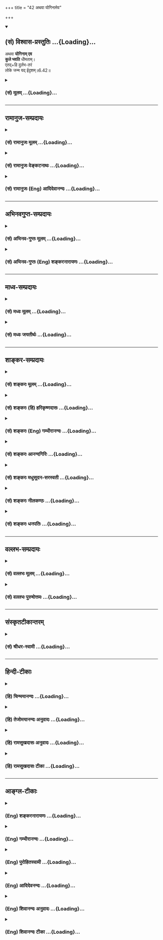 +++
title = "42 अथवा योगिनामेव"

+++
<div class="js_include" newlevelforh1="2" title="(सं) विश्वास-प्रस्तुतिः" unfilled url="/mahAbhAratam/vyAsaH/shlokashaH/06-bhIShma-parva/03-bhagavad-gItA-parva/saMskRtam/vishvAsa-prastutiH/06_Atma-saMyama-yogaH_a/42_athavA_yoginAmeva.md">
<details open><summary><h2>(सं) विश्वास-प्रस्तुतिः ...{Loading}...</h2></summary>

अथवा **योगिनाम् एव**  
**कुले भवति** धीमताम्।  
एतद्+हि दुर्लभ-तरं  
लोके जन्म यद् ईदृशम्॥6.42॥
</details>
</div>
<div class="js_include collapsed" newlevelforh1="3" title="(सं) मूलम्" unfilled url="/mahAbhAratam/vyAsaH/shlokashaH/06-bhIShma-parva/03-bhagavad-gItA-parva/saMskRtam/mUlam/06_Atma-saMyama-yogaH_a/42_athavA_yoginAmeva.md">
<details><summary><h3>(सं) मूलम् ...{Loading}...</h3></summary>

अथवा योगिनामेव कुले भवति धीमताम्।  
एतद्धि दुर्लभतरं लोके जन्म यदीदृशम्।।6.42।।
</details>
</div>


_________________
## रामानुज-सम्प्रदायः
<div class="js_include collapsed" newlevelforh1="3" title="(सं) रामानुजः मूलम्" unfilled url="/mahAbhAratam/vyAsaH/shlokashaH/06-bhIShma-parva/03-bhagavad-gItA-parva/saMskRtam/rAmAnujaH/mUlam/06_Atma-saMyama-yogaH_a/42_athavA_yoginAmeva.md">
<details><summary><h3>(सं) रामानुजः मूलम् ...{Loading}...</h3></summary>

।।6.42।। परिपक्वयोगः चलितः चेद् **योगिनां धीमतां** योगं कुर्वतां स्वयम्
**एव** योगोपदेष्ट्ऋणां **कुले भवति। तद् एतद् उभयविधं योगयोग्यानां योगिनां
च कुले** जन्म लोके **प्राकृतानां** दुर्लभतरम् एतत् **तु
योगमाहात्म्यकृतम्।**

</details>
</div>
<div class="js_include collapsed" newlevelforh1="3" title="(सं) रामानुजः वेङ्कटनाथः" unfilled url="/mahAbhAratam/vyAsaH/shlokashaH/06-bhIShma-parva/03-bhagavad-gItA-parva/saMskRtam/rAmAnujaH/venkaTanAthaH/06_Atma-saMyama-yogaH_a/42_athavA_yoginAmeva.md">
<details><summary><h3>(सं) रामानुजः वेङ्कटनाथः ...{Loading}...</h3></summary>

6.42 इति इतोऽप्यतिशयितजन्मनो वक्ष्यमाणत्वात्शुचीनाम्
इत्यादिविशेषणविशेषसामर्थ्याच्चयोगोपक्रमे भ्रष्ट इत्युक्तम्।  
  
।।6.42।। अथवा इति व्यवस्थितविकल्पार्थम्।
अतिशयितजन्मनिर्देशोऽतिशयितहेतुसाकाङ्क्ष इति
दर्शयितुंपरिपक्वयोगश्चलितश्चेदित्युक्तम्। योगिनां कुले इति कस्यचिद्योगिनः
सन्ताने प्रसूतिर्नोच्यते तावन्मात्रस्यात्यन्तयोगोपकारकत्वाभावात्
किन्तूपदेशार्हत्वाय योगिनां सतामेव पुत्रादित्वेन जायत इति दर्शयितुंयोगं
कुर्वतामिति वर्तमाननिर्देशः। शुचीनां श्रीमताम्
इत्यन्यस्मादुपदेष्टुर्योगाधिगमं प्रत्यानुगुण्यमात्रमुक्तम् इह तुधीमताम्
इति वचनात्तेषामेवोपदेष्ट्टत्वयोग्यतोच्यत इत्याह स्वयमेवेति। पशुर्मनुष्यः
पक्षी वा ये च वैष्णवसंश्रयाः। तेनैव ते प्रयास्यन्ति तद्विष्णोः परमं
पदम्।। तव दास्यसुखैकसङ्गिनां भवनेष्वस्त्वपि कीटजन्म मे। इतरावसथेषु मा
स्मभूदपि मे जन्म चतुर्मुखात्मना स्तो.र.55 इत्यादिप्रतिपादितवैभवयुक्ते
महत्त्वम्। पूर्वश्लोकस्थगेहशब्दतुल्यार्थत्वादत्रापि कुलशब्दो
गृहवाची। एतदुभयविधमिति साधारणस्येदृशमित्यनुवादस्य उभयान्वयित्वमेव
ह्युचितमिति भावः। प्रकृतिमात्रदर्शिजनविषयेण लोकशब्देन
मुमुक्षुव्यतिरिक्तविवक्षामाह प्राकृतानामिति। दुर्लभतरं कथं लभ्येतेत्यत्र
ईदृशशब्दाभिप्रेतमाह एतत्त्विति।  
  

</details>
</div>
<div class="js_include collapsed" newlevelforh1="3" title="(सं) रामानुजः (Eng) आदिदेवानन्दः" unfilled url="/mahAbhAratam/vyAsaH/shlokashaH/06-bhIShma-parva/03-bhagavad-gItA-parva/saMskRtam/rAmAnujaH/english/AdidevAnandaH/06_Atma-saMyama-yogaH_a/42_athavA_yoginAmeva.md">
<details><summary><h3>(सं) रामानुजः (Eng) आदिदेवानन्दः ...{Loading}...</h3></summary>

6.42 If one swerves from the right path at an advanced stage of Yoga, he will be born in a family of wise Yogins who practise Yoga and are themselves capable of teaching Yoga. Thus, these two types of birth -
one in the family of those who are fit to practise Yoga and the other in that of accomplished Yogins - are hardly met with among common people in this world. But Yoga is of such great potentiality that even this rare blessing is achieved through it.

</details>
</div>


_________________
## अभिनवगुप्त-सम्प्रदायः
<div class="js_include collapsed" newlevelforh1="3" title="(सं) अभिनव-गुप्तः मूलम्" unfilled url="/mahAbhAratam/vyAsaH/shlokashaH/06-bhIShma-parva/03-bhagavad-gItA-parva/saMskRtam/abhinava-guptaH/mUlam/06_Atma-saMyama-yogaH_a/42_athavA_yoginAmeva.md">
<details><summary><h3>(सं) अभिनव-गुप्तः मूलम् ...{Loading}...</h3></summary>

।।6.42।। अथ वे ति। यदि तु तारतम्येन अस्य अपवर्गेण भवितव्यं तदा योगिकुले
एव जायते। अत एवाह एतद्धि दुर्लभतरम् इति। श्रीमतां गेहे किलावश्यमेव
विघ्नाः सन्ति।

</details>
</div>
<div class="js_include collapsed" newlevelforh1="3" title="(सं) अभिनव-गुप्तः (Eng) शङ्करनारायणः" unfilled url="/mahAbhAratam/vyAsaH/shlokashaH/06-bhIShma-parva/03-bhagavad-gItA-parva/saMskRtam/abhinava-guptaH/english/shankaranArAyaNaH/06_Atma-saMyama-yogaH_a/42_athavA_yoginAmeva.md">
<details><summary><h3>(सं) अभिनव-गुप्तः (Eng) शङ्करनारायणः ...{Loading}...</h3></summary>

6.42 Atha va etc. If emancipation is destined to come to him by way of
difference (or in grades), then he is rorn nowhere but in a family of
the men of Yoga. That is why (the Lord) says : 'For, this birth is more
difficult ot get'. Indeed in the house of the rich there are necessarily
many obstacles.

</details>
</div>


_________________
## माध्व-सम्प्रदायः
<div class="js_include collapsed" newlevelforh1="3" title="(सं) मध्वः मूलम्" unfilled url="/mahAbhAratam/vyAsaH/shlokashaH/06-bhIShma-parva/03-bhagavad-gItA-parva/saMskRtam/madhvaH/mUlam/06_Atma-saMyama-yogaH_a/42_athavA_yoginAmeva.md">
<details><summary><h3>(सं) मध्वः मूलम् ...{Loading}...</h3></summary>

।।6.42।। Sri Madhvacharya did not comment on this sloka.

</details>
</div>
<div class="js_include collapsed" newlevelforh1="3" title="(सं) मध्वः जयतीर्थः" unfilled url="/mahAbhAratam/vyAsaH/shlokashaH/06-bhIShma-parva/03-bhagavad-gItA-parva/saMskRtam/madhvaH/jayatIrthaH/06_Atma-saMyama-yogaH_a/42_athavA_yoginAmeva.md">
<details><summary><h3>(सं) मध्वः जयतीर्थः ...{Loading}...</h3></summary>

।।6.42।। Sri Jayatirtha did not comment on this sloka.  
  

</details>
</div>


_________________
## शाङ्कर-सम्प्रदायः
<div class="js_include collapsed" newlevelforh1="3" title="(सं) शङ्करः मूलम्" unfilled url="/mahAbhAratam/vyAsaH/shlokashaH/06-bhIShma-parva/03-bhagavad-gItA-parva/saMskRtam/shankaraH/mUlam/06_Atma-saMyama-yogaH_a/42_athavA_yoginAmeva.md">
<details><summary><h3>(सं) शङ्करः मूलम् ...{Loading}...</h3></summary>

।।6.42।। **अथवा** श्रीमतां कुलात् अन्यस्मिन् **योगिनामेव** दरिद्राणां
**कुले भवति** जायते **धीमतां** बुद्धिमताम्। **एतत् हि** जन्म यत्
दरिद्राणां योगिनां कुले **दुर्लभतरं** दुःखलभ्यतरं पूर्वमपेक्ष्य **लोके
जन्म यत् ईदृशं** यथोक्तविशेषणे कुले।। यस्मात्

</details>
</div>
<div class="js_include collapsed" newlevelforh1="3" title="(सं) शङ्करः (हि) हरिकृष्णदासः" unfilled url="/mahAbhAratam/vyAsaH/shlokashaH/06-bhIShma-parva/03-bhagavad-gItA-parva/saMskRtam/shankaraH/hindI/harikRShNadAsaH/06_Atma-saMyama-yogaH_a/42_athavA_yoginAmeva.md">
<details><summary><h3>(सं) शङ्करः (हि) हरिकृष्णदासः ...{Loading}...</h3></summary>

।।6.42।। अथवा श्रीमानोंके कुलसे अन्य जो बुद्धिमान् दरिद्र योगियोंका कुल
है उसीमें जन्म ले लेता है। परंतु ऐसा जन्म अर्थात् जो उपर्युक्त दरिद्र
आदि विशेषणोंसे युक्त योगियोंके कुलमें उत्पन्न होना है वह इस लोकमें पहले
बतलाये हुए श्रीमानोंके कुलमें उत्पन्न होनेकी अपेक्षा अत्यन्त दुर्लभ है।

</details>
</div>
<div class="js_include collapsed" newlevelforh1="3" title="(सं) शङ्करः (Eng) गम्भीरानन्दः" unfilled url="/mahAbhAratam/vyAsaH/shlokashaH/06-bhIShma-parva/03-bhagavad-gItA-parva/saMskRtam/shankaraH/english/gambhIrAnandaH/06_Atma-saMyama-yogaH_a/42_athavA_yoginAmeva.md">
<details><summary><h3>(सं) शङ्करः (Eng) गम्भीरानन्दः ...{Loading}...</h3></summary>

6.42 Athava, or; bhavati, he is born; kule, in the family; dhimatam, of
wise; yoginam, yogis; eva, only, who are poor-which is different from
the family of the prosperous. Etat janma, such a birth; yat idrsam, as
is of this kind-a birth that is in the family of poor yogis, in a family
as described; is hi, surely; durlabha-taram, more difficult to get, as
compared with the earlier one; loke, in the world. Becuase,

</details>
</div>
<div class="js_include collapsed" newlevelforh1="3" title="(सं) शङ्करः आनन्दगिरिः" unfilled url="/mahAbhAratam/vyAsaH/shlokashaH/06-bhIShma-parva/03-bhagavad-gItA-parva/saMskRtam/shankaraH/AnandagiriH/06_Atma-saMyama-yogaH_a/42_athavA_yoginAmeva.md">
<details><summary><h3>(सं) शङ्करः आनन्दगिरिः ...{Loading}...</h3></summary>

।।6.42।। श्रद्धावैराग्यादिकल्याणाधिक्ये पक्षान्तरमाह **अथवेति।**
योगिनामिति कर्मिणां ग्रहणं माभूदिति विशिनष्टि **धीमतामिति।**
ब्रह्मविद्यावतां शुचीनां दरिद्राणां कुले जन्म दुर्लभादपि दुर्लभं
प्रमादकारणाभावादित्याह **एतद्धीति।** किमपेक्ष्यास्य जन्मनो दुःखलभ्यादपि
दुःखलभ्यतरत्वं तदाह **पूर्वमिति।** यद्यपि विभूतिमतामपि शुचीनां गृहे जन्म
दुःखलभ्यं तथापि तदपेक्षयेदं जन्म दुःखलभ्यतरं यदीदृशं शुचीनां दरिद्राणां
विद्यावतामिति विशेषणोपेते कुले लोके जन्म वक्ष्यमाणमित्यर्थः।

</details>
</div>
<div class="js_include collapsed" newlevelforh1="3" title="(सं) शङ्करः मधुसूदन-सरस्वती" unfilled url="/mahAbhAratam/vyAsaH/shlokashaH/06-bhIShma-parva/03-bhagavad-gItA-parva/saMskRtam/shankaraH/madhusUdana-sarasvatI/06_Atma-saMyama-yogaH_a/42_athavA_yoginAmeva.md">
<details><summary><h3>(सं) शङ्करः मधुसूदन-सरस्वती ...{Loading}...</h3></summary>

।।6.42।। द्वितीयं प्रति पक्षान्तरमाह श्रद्धावैराग्यादिकल्याणगुणाधिक्ये तु
भोगवासनाविरहात्पुण्यकृतां लोकानप्राप्यैव योगिनामेव दरिद्राणां
ब्राह्मणानां नतु श्रीमतां राज्ञां कुले भवति धीमतां ब्रह्मविद्यावताम्।
एतेन योगिनामिति न कर्मिग्रहणम्। यच्छुचीनां श्रीमतां राज्ञां गृहे
योगभ्रष्टजन्म तदपि दुर्लभमनेकसुकृतसाध्यत्वान्मोक्षपर्यवसायित्वाच्च।
यत्तु शुचीनां दरिद्राणां ब्राह्मणानां ब्रह्मविद्यावतां कुले जन्म एतद्धि
प्रसिद्धं शुकादिवद्दुर्लभतरं दुर्लभं लोके यदीदृशं लोके
सर्वप्रमादकारणशून्यं जन्मेति द्वितीयः स्तूयते। भोगवासनाशून्यत्वेन
सर्वकर्मसंन्यासार्हत्वात्।

</details>
</div>
<div class="js_include collapsed" newlevelforh1="3" title="(सं) शङ्करः नीलकण्ठः" unfilled url="/mahAbhAratam/vyAsaH/shlokashaH/06-bhIShma-parva/03-bhagavad-gItA-parva/saMskRtam/shankaraH/nIlakaNThaH/06_Atma-saMyama-yogaH_a/42_athavA_yoginAmeva.md">
<details><summary><h3>(सं) शङ्करः नीलकण्ठः ...{Loading}...</h3></summary>

।।6.42।। स योगी विरक्तश्चिराभ्यस्तयोगो वा चेत्तस्य गतिमाह **अथवेति।**

</details>
</div>
<div class="js_include collapsed" newlevelforh1="3" title="(सं) शङ्करः धनपतिः" unfilled url="/mahAbhAratam/vyAsaH/shlokashaH/06-bhIShma-parva/03-bhagavad-gItA-parva/saMskRtam/shankaraH/dhanapatiH/06_Atma-saMyama-yogaH_a/42_athavA_yoginAmeva.md">
<details><summary><h3>(सं) शङ्करः धनपतिः ...{Loading}...</h3></summary>

।।6.42।। वैराग्याधिक्ये पक्षान्तरमाह अथवेति।
योगिनामेवेश्वराराधनलक्षणयोगवताम्। धनादिरक्षणविषयभोगादिव्यग्रत्वे
योगित्वं न संभवतीत्यतः पूर्वपक्षे श्रीमतामित्युक्तत्वाच्च भाष्ये
दरिद्राणामित्युक्तम्। अतएव तत्त्वविचारयोग्यबुद्धिमतां कुले भवति जायते।
यदीदृशं जन्म तदेतल्लोके दुर्लभतरमतिदुर्लभं पुनः प्रतिबन्धकाभावात्।
श्रीमतां कुलापेक्षया दरिद्राणां कुले जन्म श्रेष्ठतरमित्यर्थः।

</details>
</div>


_________________
## वल्लभ-सम्प्रदायः
<div class="js_include collapsed" newlevelforh1="3" title="(सं) वल्लभः मूलम्" unfilled url="/mahAbhAratam/vyAsaH/shlokashaH/06-bhIShma-parva/03-bhagavad-gItA-parva/saMskRtam/vallabhaH/mUlam/06_Atma-saMyama-yogaH_a/42_athavA_yoginAmeva.md">
<details><summary><h3>(सं) वल्लभः मूलम् ...{Loading}...</h3></summary>

।।6.42।। अथवाऽऽरब्धच्युतस्य जन्म पुनः साधनार्थं संस्कारतो योगिनामेव कुले
भवति। किम्भूतानां योगबुद्धिमतां यदीदृशं जन्म तदेतल्लोके दुर्लभतरम्। अत्र
च पूर्वंशुचीनां श्रीमतां गेहे योगभ्रष्टोऽभिजायते 6।41 इति भरतस्य इव
जन्मोक्तम् तस्य पूर्वसंस्कारानुगतयोगं साधयितुमित्युक्तं तत्र
प्रयत्नाद्यतमानस्यैव भूयो योगसिद्धेः। अथवा इत्यत्र तु प्रयत्नव्यतिरेकेण
रूढयोगानां गृहे जन्मिनोऽस्य जडभरतस्य ब्रह्मसुतस्येव योगसिद्ध्या
कृतार्थत्वमित्यवसेयम्।

</details>
</div>
<div class="js_include collapsed" newlevelforh1="3" title="(सं) वल्लभः पुरुषोत्तमः" unfilled url="/mahAbhAratam/vyAsaH/shlokashaH/06-bhIShma-parva/03-bhagavad-gItA-parva/saMskRtam/vallabhaH/puruShottamaH/06_Atma-saMyama-yogaH_a/42_athavA_yoginAmeva.md">
<details><summary><h3>(सं) वल्लभः पुरुषोत्तमः ...{Loading}...</h3></summary>

  
  
।।6.42।। पक्षान्तरमाह अथवा धीमतां स्वरूपज्ञानवतां कुले भवति जन्म
प्राप्नोति। धीमत्त्वोक्त्या तत्कुलप्रसूतिमात्रेण
ज्ञानोत्पत्तिर्व्यञ्जिता। जन्म विशिनष्टि एतदिति। हीति
निश्चयेनैतद्दुर्लभतरं यल्लोके ईदृशं भगवत्स्वरूपज्ञानात्मकं जन्म।  
  

</details>
</div>


_________________
## संस्कृतटीकान्तरम्
<div class="js_include collapsed" newlevelforh1="3" title="(सं) श्रीधर-स्वामी" unfilled url="/mahAbhAratam/vyAsaH/shlokashaH/06-bhIShma-parva/03-bhagavad-gItA-parva/saMskRtam/shrIdhara-svAmI/06_Atma-saMyama-yogaH_a/42_athavA_yoginAmeva.md">
<details><summary><h3>(सं) श्रीधर-स्वामी ...{Loading}...</h3></summary>

।।6.42।। अल्पकालाभ्यस्तयोगभ्रंशे गतिरियमुक्ता चिराभ्यस्तयोगभ्रंशे तु
पक्षान्तरमाह **अथेति।** योगनिष्ठानां धीमतां ज्ञानिनामेव कुले जायते नतु
पूर्वोक्तानामनारूढयोगानां कुले जायते एतज्जन्म स्तौति। ईदृशं यज्जन्म
एतद्धि लोके दुर्लभतरम् मोक्षहेतुत्वात्।

</details>
</div>


_________________
## हिन्दी-टीकाः
<div class="js_include collapsed" newlevelforh1="3" title="(हि) चिन्मयानन्दः" unfilled url="/mahAbhAratam/vyAsaH/shlokashaH/06-bhIShma-parva/03-bhagavad-gItA-parva/hindI/chinmayAnandaH/06_Atma-saMyama-yogaH_a/42_athavA_yoginAmeva.md">
<details><summary><h3>(हि) चिन्मयानन्दः ...{Loading}...</h3></summary>

।।6.42।। इस श्लोक में ऐसे निष्काम साधक की गति दर्शायी गयी है जिसे
स्वर्गादि लोकों की कोई आवश्यकता नहीं रहती। निष्कामभाव से की गई उपासना के
फलस्वरूप योगी को शुद्धान्तकरण तथा एकाग्रता प्राप्त होती है जिसके द्वारा
वह ध्यान की उच्च साधना करने योग्य बन जाता है। इस प्रकार के श्रेष्ठ साधक
को ऐसा अवसर प्रदान करना चाहिए कि वह देहत्याग के पश्चात् सीधे ही पुन इस
लोक में जन्म लेकर अपने मार्ग पर अग्रसर हो सके। उसे स्वर्ग जाने की
आवश्यकता नहीं क्योंकि वह वैराग्यवान् है जबकि स्वर्ग भोग भूमि है। भगवान्
कहते हैं कि ऐसा निष्काम साधक मृत्यु के पश्चात् तत्काल ही ज्ञानवान्
योगियों के कुल में जन्म लेता है जहां वह अप्ानी साधना को निर्विघ्न पूर्ण
कर सकता है। आजकल मनुष्य के दुराचरण के लिए बाह्य वातावरण एवं परिस्थितियों
को ही दोषी बताकर सबको अपने आसपास के वातावरण के विरुद्ध उत्तेजित किया
जाता है परन्तु उपर्युक्त श्लोकों में कथित सिद्धांत इस प्रचलित मान्यता का
खण्डन करता है। निसन्देह ही मनुष्य एक सीमा तक बाह्य परिस्थितियों से
प्रभावित होता है परन्तु दर्शनशास्त्र की दृष्टि से देखने पर ज्ञात होगा कि
सभी मनुष्य वर्तमान में जिन वातावरण एवं परिस्थितियों में रह रहे हैं उनका
कारण भूतकाल में किये गये उन्हीं के अपने कर्म ही हैं। बाह्य परिस्थितियों
के परिवर्तन मात्र से व्यक्ति में वास्तविक सुधार नहीं हो सकता। यदि
मदिरापान के अभ्यस्त व्यक्ति को किसी ऐसे नगर में ले जाये जहाँ सुरापान
वर्जित है तो वह व्यक्ति वहां भी छिपकर मदिरापान करता ही
रहेगा। श्रीशंकराचार्य ईसामसीह गौतम बुद्ध तथा अनेक अन्य महापुरुषों के
उदाहरण विचाराधीन श्लोक में कथित सिद्धांत की पुष्टि करते हैं। इसमें कोई
संदेह नहीं कि ऐसे मेधावी पुरुष विरले ही होते हैं जिनमें कुमार अवस्था में
ही अलौकिक बुद्धिमत्ता एवं ईश्वरीय ज्ञान के दर्शन होते हैं। भगवान् स्वयं
कहते हैं कि इस प्रकार का जन्म लोक में अति दुर्लभ है। पूर्व श्लोक में कहा
गया है कि रागयुक्त योगी स्वर्ग प्राप्ति के पश्चात् जन्म लेता है जबकि
यहाँ वैराग्यवान् योगभ्रष्ट के विषय में कहते हैं कि वह सीधे ही ज्ञानी
योगी के घर में जन्म लेकर पूर्णत्व प्राप्ति के मार्ग पर अग्रसर होता
है। योगाभ्यास के लिए अनुकूल वातावरण में जन्मे हुए योगभ्रष्ट पुरुष की
स्थिति क्या होती है भगवान् कहते हैं

</details>
</div>
<div class="js_include collapsed" newlevelforh1="3" title="(हि) तेजोमयानन्दः अनुवादः" unfilled url="/mahAbhAratam/vyAsaH/shlokashaH/06-bhIShma-parva/03-bhagavad-gItA-parva/hindI/tejomayAnandaH/anuvAdaH/06_Atma-saMyama-yogaH_a/42_athavA_yoginAmeva.md">
<details><summary><h3>(हि) तेजोमयानन्दः अनुवादः ...{Loading}...</h3></summary>

।।6.42।। अथवा, (साधक) ज्ञानवान् योगियों के ही कुल में जन्म लेता है,
परन्तु इस प्रकार का जन्म इस लोक में नि:संदेह अति दुर्लभ है।।

</details>
</div>
<div class="js_include collapsed" newlevelforh1="3" title="(हि) रामसुखदासः अनुवादः" unfilled url="/mahAbhAratam/vyAsaH/shlokashaH/06-bhIShma-parva/03-bhagavad-gItA-parva/hindI/rAmasukhadAsaH/anuvAdaH/06_Atma-saMyama-yogaH_a/42_athavA_yoginAmeva.md">
<details><summary><h3>(हि) रामसुखदासः अनुवादः ...{Loading}...</h3></summary>

।।6.42।। अथवा (वैराग्यवान्) योगभ्रष्ट ज्ञानवान् योगियोंके कुलमें ही जन्म
लेता है। इस प्रकारका जो यह जन्म है, यह संसारमें बहुत ही दुर्लभ है।

</details>
</div>
<div class="js_include collapsed" newlevelforh1="3" title="(हि) रामसुखदासः टीका" unfilled url="/mahAbhAratam/vyAsaH/shlokashaH/06-bhIShma-parva/03-bhagavad-gItA-parva/hindI/rAmasukhadAsaH/TIkA/06_Atma-saMyama-yogaH_a/42_athavA_yoginAmeva.md">
<details><summary><h3>(हि) रामसुखदासः टीका ...{Loading}...</h3></summary>

।।6.42।।***व्याख्या--***\[साधन करनेवाले दो तरहके होते हैं वासनासहित और
वासनारहित। जिसको साधन अच्छा लगता है, जिसकी साधनमें रुचि हो जाती है और जो
परमात्माकी प्राप्तिका उद्देश्य बनाकर साधनमें लग भी जाता है, पर अभी उसकी
भोगोंमें वासना सर्वथा नहीं मिटी है, वह अन्तसमयमें साधनसे विचलित होनेपर
योगभ्रष्ट हो जाता है, तो वह स्वर्गादि लोकोंमें बहुत वर्षोंतक रहकर शुद्ध
श्रीमानोंके घरमें जन्म लेता है। (इस योगभ्रष्टकी बात पूर्वश्लोकमें बता
दी)। दूसरा साधक ,जिसके भीतर वासना नहीं है, तीव्र वैराग्य है और जो
परमात्माका उद्देश्य रखकर तेजीसे साधनमें लगा है, पर अभी पूर्णता प्राप्त
नहीं हुई है, वह किसी विशेष कारणसे योगभ्रष्ट हो जाता है तो उसको स्वर्ग
आदिमें नहीं जाना पड़ता, प्रत्युत वह सीधे ही योगियोंके कुलमें जन्म लेता
है (इस योगभ्रष्टकी बात इस श्लोकमें बता रहे हैं)। \]

</details>
</div>


_________________
## आङ्ग्ल-टीकाः
<div class="js_include collapsed" newlevelforh1="3" title="(Eng) शङ्करनारायणः" unfilled url="/mahAbhAratam/vyAsaH/shlokashaH/06-bhIShma-parva/03-bhagavad-gItA-parva/english/shankaranArAyaNaH/06_Atma-saMyama-yogaH_a/42_athavA_yoginAmeva.md">
<details><summary><h3>(Eng) शङ्करनारायणः ...{Loading}...</h3></summary>

6.42. Or, he is born (rorn) nowhere other than in the family of the intelligent men of Yoga; for, this birth is more difficult to get in the world.

</details>
</div>
<div class="js_include collapsed" newlevelforh1="3" title="(Eng) गम्भीरानन्दः" unfilled url="/mahAbhAratam/vyAsaH/shlokashaH/06-bhIShma-parva/03-bhagavad-gItA-parva/english/gambhIrAnandaH/06_Atma-saMyama-yogaH_a/42_athavA_yoginAmeva.md">
<details><summary><h3>(Eng) गम्भीरानन्दः ...{Loading}...</h3></summary>

6.42 Or he is born in the family of wise yogis \[Persons possessing knowledge of Brahman. (S. concedes that some rare householders also can have this knowledge, and he cites the instances of Vasistha, Agastya,
Janaka and Asvapati of olden days, and Vacaspati and the author of Khanada of recent times.)\] only. Such a birth as is of this kind is surely more difficult to get in the world.

</details>
</div>
<div class="js_include collapsed" newlevelforh1="3" title="(Eng) पुरोहितस्वामी" unfilled url="/mahAbhAratam/vyAsaH/shlokashaH/06-bhIShma-parva/03-bhagavad-gItA-parva/english/purohitasvAmI/06_Atma-saMyama-yogaH_a/42_athavA_yoginAmeva.md">
<details><summary><h3>(Eng) पुरोहितस्वामी ...{Loading}...</h3></summary>

6.42 Or, he may be born in the family of the wise sages, though a birth like this is, indeed, very difficult to obtain.

</details>
</div>
<div class="js_include collapsed" newlevelforh1="3" title="(Eng) आदिदेवनन्दः" unfilled url="/mahAbhAratam/vyAsaH/shlokashaH/06-bhIShma-parva/03-bhagavad-gItA-parva/english/AdidevanandaH/06_Atma-saMyama-yogaH_a/42_athavA_yoginAmeva.md">
<details><summary><h3>(Eng) आदिदेवनन्दः ...{Loading}...</h3></summary>

6.42 Or he is born in a family of wise Yogins. But such a birth in this world is rarer to get.

</details>
</div>
<div class="js_include collapsed" newlevelforh1="3" title="(Eng) शिवानन्दः अनुवादः" unfilled url="/mahAbhAratam/vyAsaH/shlokashaH/06-bhIShma-parva/03-bhagavad-gItA-parva/english/shivAnandaH/anuvAdaH/06_Atma-saMyama-yogaH_a/42_athavA_yoginAmeva.md">
<details><summary><h3>(Eng) शिवानन्दः अनुवादः ...{Loading}...</h3></summary>

6.42 Or he is born in a family of even the wise Yogis; verily a birth like this is very difficult to obtain in this world.

</details>
</div>
<div class="js_include collapsed" newlevelforh1="3" title="(Eng) शिवानन्दः टीका" unfilled url="/mahAbhAratam/vyAsaH/shlokashaH/06-bhIShma-parva/03-bhagavad-gItA-parva/english/shivAnandaH/TIkA/06_Atma-saMyama-yogaH_a/42_athavA_yoginAmeva.md">
<details><summary><h3>(Eng) शिवानन्दः टीका ...{Loading}...</h3></summary>

6.42 अथवा or; योगिनाम् of Yogis; एव even; कुले in the family; भवति is born; धीमताम् of the wise; एतत् this;,हि verily; दुर्लभतरम् very difficult; लोके in the world; जन्म birth; यत् which; ईदृशम् like this.Commentary A birth in a family of wise Yogis is more difficult to obtain than the one mentioned in the preceding verse.

</details>
</div>
